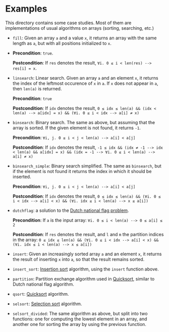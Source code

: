 # Examples

This directory contains some case studies. Most of them are implementations of usual algorithms on arrays (sorting, searching, etc.)

* `fill`: Given an array `a` and a value `x`, it returns an array with the same length as `a`, but with all positions initialized to `x`. 
* 
  **Precondition**: `true`.
  
  **Postcondition**: If `res` denotes the result, `∀i. 0 ≤ i < len(res) --> res[i] = x`. 

* `linsearch`: Linear search. Given an array `a` and an element `x`, it returns the index of the leftmost occurence of `x` in `a`. If `x` does not appear in `a`, then `len(a)` is returned.

  **Precondition**: `true`
  
  **Postcondition**: If `idx` denotes the result, `0 ≤ idx ≤ len(a) && (idx < len(a) --> a[idx] = x) && (∀i. 0 ≤ i < idx --> a[i] ≠ x)`

  
* `binsearch`: Binary search. The same as above, but assuming that the array is sorted. If the given element is not found, it returns `-1`.

  **Precondition**: `∀i, j. 0 ≤ i < j < len(a) --> a[i] < a[j]`
  
  **Postcondition**: If `idx` denotes the result, `-1 ≤ idx && (idx ≠ -1 --> idx < len(a) && a[idx] = x) && (idx = -1 --> ∀i. 0 ≤ i < len(a) --> a[i] ≠ x)`


* `binsearch_simple`: Binary search simplified. The same as `binsearch`, but if the element is not found it returns the index in which it should be inserted.

  **Precondition**: `∀i, j. 0 ≤ i < j < len(a) --> a[i] < a[j]`
  
  **Postcondition**: If `idx` denotes the result, `0 ≤ idx ≤ len(a) && (∀i. 0 ≤ i < idx --> a[i] < x) && (∀i. idx ≤ i < len(a) --> x ≤ a[i])`

* `dutchflag`: a solution to the [Dutch national flag problem](https://en.wikipedia.org/wiki/Dutch_national_flag_problem).

  **Precondition**: If `a` is the input array: `∀i. 0 ≤ i < len(a) --> 0 ≤ a[i] ≤ 2`
  
  **Postcondition**: If `res` denotes the result, and `l` and `m` the partition indices in the array: `0 ≤ idx ≤ len(a) && (∀i. 0 ≤ i < idx --> a[i] < x) && (∀i. idx ≤ i < len(a) --> x ≤ a[i])`


* `insert`: Given an increasingly sorted array `a` and an element `x`, it returns the result of inserting `x` into `a`, so that the result remains sorted.
* `insert_sort`: [Insertion sort](https://en.wikipedia.org/wiki/Insertion_sort) algorithm, using the `insert` function above.
* `partition`: Partition exchange algorithm used in [Quicksort](https://en.wikipedia.org/wiki/Quicksort), similar to Dutch national flag algorithm.
* `qsort`: [Quicksort](https://en.wikipedia.org/wiki/Quicksort) algorithm.
* `selsort`: [Selection sort](https://en.wikipedia.org/wiki/Selection_sort) algorithm.
* `selsort_divided`: The same algorithm as above, but split into two functions: one for computing the lowest element in an array, and another one for sorting the array by using the previous function.
